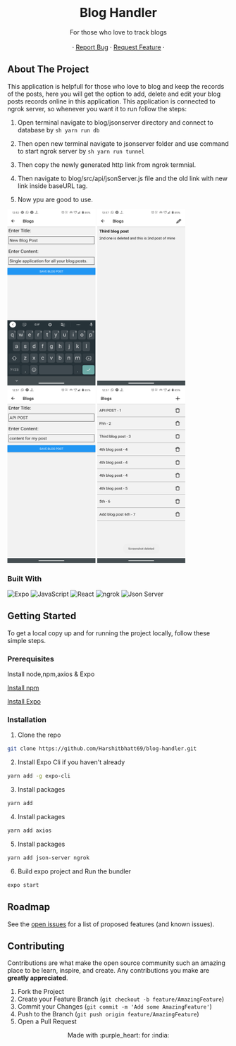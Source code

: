 
<!-- PROJECT LOGO -->
<br />
<p align="center">

   <h1 align="center">Blog Handler</h1>

  <p align="center">
   For those who love to track blogs
<br />
    <br />
    ·
    <a href="https://github.com/Harshitbhatt69/blog-handler/issues">Report Bug</a>
    ·
    <a href="https://github.com/Harshitbhatt69/blog-handler/issues">Request Feature</a>
    ·
    <br />

  </p>
</p>

<!-- TABLE OF CONTENTS -->



<!-- ABOUT THE PROJECT -->


## About The Project


 This application is helpfull for those who love to blog and keep the records of the posts, here you will get the option to add, delete and edit your blog posts records online in this application. This application is connected to ngrok server, so whenever you want it to run follow the steps:
 
 1. Open terminal navigate to blog/jsonserver directory and connect to database by ```sh yarn run db ```

2. Then open new terminal navigate to jsonserver folder and use command to start ngrok server by ```sh yarn run tunnel```

3. Then copy the newly generated http link from ngrok termnial.

4. Then navigate to blog/src/api/jsonServer.js file and the old link with new link inside baseURL tag.

5. Now ypu are good to use.


<img src = "./ScreenShort/Screenshot_20201002-123240.png" height="400" width = "200" >
<img src = "./ScreenShort/Screenshot_20201002-123715.png" height="400" width = "200" >
<img src = "./ScreenShort/Screenshot_20201002-123729.png" height="400" width = "200" >
<img src = "./ScreenShort/Screenshot_20201002-123740.png" height="400" width = "200" >

### Built With

<p float ="right">

<img alt="Expo" src="https://img.shields.io/badge/Runs%20with%20Expo-4630EB.svg?style=flat&logo=EXPO&labelColor=f3f3f3&logoColor=000">

<img alt="JavaScript" src="https://img.shields.io/badge/-JavaScript-F7DF1E?style=flat-square&logo=javascript&logoColor=black">

<img alt="React" src="https://img.shields.io/badge/-React-61DAFB?style=flat-square&logo=react&logoColor=white" />

<img alt="ngrok" src="https://external-content.duckduckgo.com/iu/?u=https%3A%2F%2Ftse1.mm.bing.net%2Fth%3Fid%3DOIP.f8BpPwUU6wyS2YHk2TsN3AHaEJ%26pid%3DApi&f=1" />

<img alt="Json Server" src="https://external-content.duckduckgo.com/iu/?u=https%3A%2F%2Ftse1.mm.bing.net%2Fth%3Fid%3DOIP.1DwYCqKbuisEZT6wEa99ugHaDi%26pid%3DApi&f=1" />


</p>
<!-- GETTING STARTED -->


## Getting Started
To get a local copy up and for running the project locally, follow these simple steps.

### Prerequisites

Install node,npm,axios & Expo

[Install npm](https://www.npmjs.com/get-npm)

[Install Expo](https://docs.expo.io/)



### Installation

1. Clone the repo

```sh
git clone https://github.com/Harshitbhatt69/blog-handler.git
```

2. Install Expo Cli if you haven't already

```sh
yarn add -g expo-cli
```

3. Install packages

```sh
yarn add
```

4. Install packages

```sh
yarn add axios
```

5. Install packages

```sh
yarn add json-server ngrok
```

6. Build expo project and Run the bundler

```sh
expo start
```

<!-- USAGE EXAMPLES -->




<!-- ROADMAP -->

## Roadmap

See the [open issues](https://github.com/Harshitbhatt69/blog-handler/issues) for a list of proposed features (and known issues).

<!-- CONTRIBUTING -->

## Contributing

Contributions are what make the open source community such an amazing place to be learn, inspire, and create. Any contributions you make are **greatly appreciated**.

1. Fork the Project
2. Create your Feature Branch (`git checkout -b feature/AmazingFeature`)
3. Commit your Changes (`git commit -m 'Add some AmazingFeature'`)
4. Push to the Branch (`git push origin feature/AmazingFeature`)
5. Open a Pull Request

<!-- CONTACT -->


<p align = "center" >Made with :purple_heart: for :india: </p>
